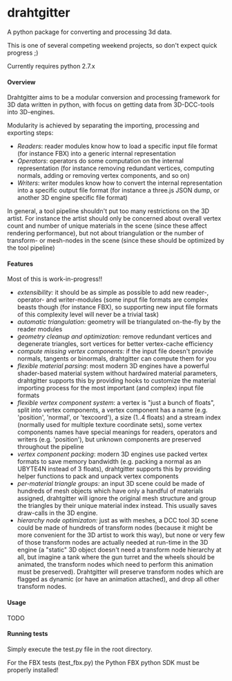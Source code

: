 drahtgitter
===========

A python package for converting and processing 3d data.

This is one of several competing weekend projects, so don't expect quick progress ;)

Currently requires python 2.7.x

#### Overview

Drahtgitter aims to be a modular conversion and processing framework for 3D data written in python, with focus on getting data from 3D-DCC-tools into 3D-engines.

Modularity is achieved by separating the importing, processing and exporting steps:

- *Readers*: reader modules know how to load a specific input file format (for instance FBX) into a generic internal representation
- *Operators*: operators do some computation on the internal representation (for instance removing redundant vertices, computing normals, adding or removing vertex components, and so on)
- *Writers*: writer modules know how to convert the internal representation into a specific output file format (for instance a three.js JSON dump, or another 3D engine specific file format)

In general, a tool pipeline shouldn't put too many restrictions on the 3D artist. For instance the artist should only be concerned about overall vertex count and number of unique materials in the scene (since these affect rendering performance), but not about triangulation or the number of transform- or mesh-nodes in the scene (since these should be optimized by the tool pipeline)

#### Features 

Most of this is work-in-progress!!

- *extensibility:* it should be as simple as possible to add new reader-, operator- and writer-modules (some input file formats are complex beasts though (for instance FBX), so supporting new input file formats of this complexity level will never be a trivial task)
- *automatic triangulation:* geometry will be triangulated on-the-fly by the reader modules
- *geometry cleanup and optimization:* remove redundant vertices and degenerate triangles, sort vertices for better vertex-cache efficiency
- *compute missing vertex components:* if the input file doesn't provide normals, tangents or binormals, drahtgitter can compute them for you
- *flexible material parsing*: most modern 3D engines have a powerful shader-based material system without hardwired material parameters, drahtgitter supports this by providing hooks to customize the material importing process for the most important (and complex) input file formats
- *flexible vertex component system*: a vertex is "just a bunch of floats", split into vertex components, a vertex component has a name (e.g. 'position', 'normal', or 'texcoord'), a size (1..4 floats) and a stream index (normally used for multiple texture coordinate sets), some vertex components names have special meanings for readers, operators and writers (e.g. 'position'), but unknown components are preserved throughout the pipeline
- *vertex component packing*: modern 3D engines use packed vertex formats to save memory bandwidth (e.g. packing a normal as an UBYTE4N instead of
3 floats), drahtgitter supports this by providing helper functions to 
pack and unpack vertex components
- *per-material triangle groups:* an input 3D scene could be made of hundreds of mesh objects which have only a handful of materials assigned, drahtgitter will ignore the original mesh structure and group the triangles by their unique material index instead. This usually saves draw-calls in the 3D engine.
- *hierarchy node optimizaton:* just as with meshes, a DCC tool 3D scene could be made of hundreds of transform nodes (because it might be more convenient for the 3D artist to work this way), but none or very few of those transform nodes are actually needed at run-time in the 3D engine (a "static" 3D object doesn't need a transform node hierarchy at all, but imagine a tank where the gun turret and the wheels should be animated, the transform nodes which need to perform this animation must be preserved). Drahtgitter will preserve transform nodes which are flagged as dynamic (or have an animation attached), and drop all other transform nodes.

#### Usage
TODO

#### Running tests

Simply execute the test.py file in the root directory.

For the FBX tests (test_fbx.py) the Python FBX python SDK must be properly installed!


